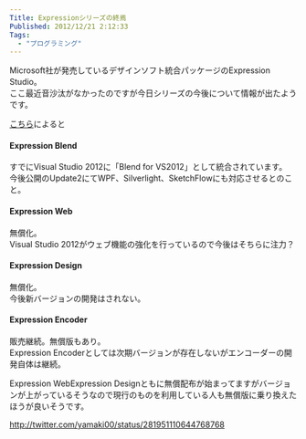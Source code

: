 ```yaml
---
Title: Expressionシリーズの終焉
Published: 2012/12/21 2:12:33
Tags:
  - "プログラミング"
---
```

Microsoft社が発売しているデザインソフト統合パッケージのExpression Studio。     
ここ最近音沙汰がなかったのですが今日シリーズの今後について情報が出たようです。

[こちら](http://expression.microsoft.com/ja-JP/)によると    

#### Expression Blend

すでにVisual Studio 2012に「Blend for VS2012」として統合されています。     
今後公開のUpdate2にてWPF、Silverlight、SketchFlowにも対応させるとのこと。

#### Expression Web

無償化。     
Visual Studio 2012がウェブ機能の強化を行っているので今後はそちらに注力？

#### Expression Design

無償化。     
今後新バージョンの開発はされない。

#### Expression Encoder

販売継続。無償版もあり。     
Expression Encoderとしては次期バージョンが存在しないがエンコーダーの開発自体は継続。

Expression WebExpression Designともに無償配布が始まってますがバージョンが上がっているそうなので現行のものを利用している人も無償版に乗り換えたほうが良いそうです。

http://twitter.com/yamaki00/status/281951110644768768

